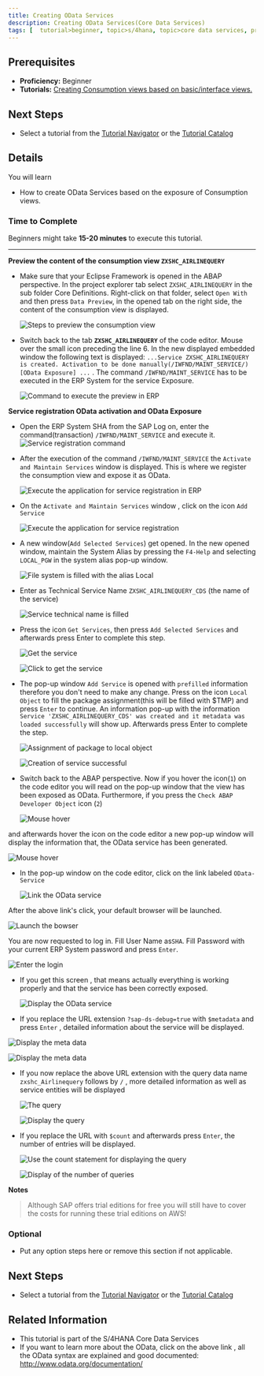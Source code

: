 ```yaml
---
title: Creating OData Services
description: Creating OData Services(Core Data Services)
tags: [  tutorial>beginner, topic>s/4hana, topic>core data services, products>sap-s/4hana on-premise ]
---
```

## Prerequisites  
 - **Proficiency:** Beginner
 - **Tutorials:** [Creating Consumption views based on basic/interface views.
  ](http://go.sap.com/developer/tutorial-navigator.html)

## Next Steps
 - Select a tutorial from the [Tutorial Navigator](http://go.sap.com/developer/tutorial-navigator.html) or the [Tutorial Catalog](http://go.sap.com/developer/tutorials.html)

## Details
You will learn  
- How to create OData Services based on the exposure of Consumption views.

### Time to Complete
Beginners might take **15-20 minutes** to execute this tutorial.

---

**Preview the content of the consumption view `ZXSHC_AIRLINEQUERY`**

- Make sure that your Eclipse Framework is opened in the ABAP perspective. In the project explorer tab select  `ZXSHC_AIRLINEQUERY` in the sub folder Core Definitions.  Right-click on that folder, select `Open With` and then press `Data Preview`, in the opened  tab on the right side, the content of the consumption view is displayed.

    ![Steps to preview the consumption view ](StepPreviewConsumptionView.png)

- Switch back to the tab **`ZXSHC_AIRLINEQUERY`** of the code editor. Mouse over the small icon preceding the line 6. In the new displayed embedded window  the following text is displayed: `...Service ZXSHC_AIRLINEQUERY is created. Activation to be done manually(/IWFND/MAINT_SERVICE/)[OData Exposure] ...` . The command `/IWFND/MAINT_SERVICE` has to be executed in the ERP System for the service Exposure.

    ![Command to execute the preview in ERP](CommandToExecuteInERP.png)

**Service registration OData activation and OData Exposure**

- Open the ERP System SHA from the SAP Log on, enter the command(transaction) `/IWFND/MAINT_SERVICE` and execute it.
    ![Service registration command](PasteServiceRegCommand.png)

- After the execution of the command `/IWFND/MAINT_SERVICE`  the `Activate and Maintain Services` window is displayed. This is where we register the consumption view and expose it as OData.

    ![Execute the application for service registration in ERP](ApplicationForServiceRegistrationAddService.png)

- On the `Activate and Maintain Services` window , click on the icon `Add Service`  

     ![Execute the application  for service registration](ApplicationForServiceRegistrationAddService.png)

- A new window(`Add Selected Services`) get opened. In the new opened window, maintain the System Alias by pressing the `F4-Help` and selecting `LOCAL_PGW` in the system alias pop-up window.

   ![File system is filled with the alias Local](FillSystemAliasLOCAL_PGW.pnG)

- Enter as  Technical Service Name `ZXSHC_AIRLINEQUERY_CDS` (the name of the service)

   ![Service technical name is filled](FilledTechnicalServiceName.png)

- Press the icon `Get Services`, then press `Add Selected Services` and afterwards press Enter to complete this step.

   ![Get the service](GetServices.png)

   ![Click to get the service](ClickGetServices.png)

- The pop-up window `Add Service` is opened with `prefilled` information therefore you don't need to make any change. Press on the icon `Local Object` to fill the package assignment(this will be filled with $TMP) and press `Enter` to continue. An information pop-up with the information `Service 'ZXSHC_AIRLINEQUERY_CDS' was created and it metadata was loaded successfully` will show up. Afterwards press Enter to complete the step.

   ![Assignment of package to local object](PackageAssignementLocalObject.png)

   ![Creation of  service successful](InfoMessageSuccesssfullServiceCreation.png)

- Switch back to the ABAP perspective. Now if you hover the icon(`1`) on the code editor you will read on the pop-up window that the view has been exposed as OData. Furthermore, if you press the `Check ABAP Developer Object` icon (`2`)

  ![Mouse hover ](MouseHoverAndClick.png)

 and afterwards hover the icon on the code editor a new pop-up window will display the information that, the OData service has been generated.

   ![Mouse hover](MouseOverLinktoODataService.png)

- In the pop-up window on the code editor, click on the link labeled `OData-Service`

   ![Link the OData service](ClickLinktoODataService.png)

 After the above link's click, your default browser will be launched.

  ![Launch the bowser](LauchBrowser.png)  

 You are now requested to log in.
 Fill User Name as`SHA`.
 Fill Password with your current ERP System password and press `Enter`.

  ![Enter the login ](EnterLogIn.png)

- If you get this screen , that means actually everything is working properly and that the service has been correctly exposed.

  ![Display the OData service](DisplayODataServicepng.png)

- If you replace the URL extension `?sap-ds-debug=true` with `$metadata`  and press `Enter` , detailed information about the service will be displayed.

 ![Display the meta data](Metadata.png)

 ![Display the meta data](MetadataDisplay.png)

- If you now replace the above URL extension with  the query data name `zxshc_Airlinequery` follows by `/` , more detailed information as well as  service entities will be displayed

   ![The query](Query.png)

   ![Display the query](QueryDisplay.png)

- If you replace the URL with `$count`  and afterwards press `Enter`, the number of entries will be displayed.

    ![Use the count statement for displaying the query](Count.png)

    ![Display of the number of queries](NumberOfEntries.png)


**Notes**
> Although SAP offers trial editions for free you will still have to cover the costs for running these trial editions on AWS!    

### Optional
 - Put any option steps here or remove this section if not applicable.

## Next Steps
 - Select a tutorial from the [Tutorial Navigator](http://go.sap.com/developer/tutorial-navigator.html) or the [Tutorial Catalog](http://go.sap.com/developer/tutorials.html)

## Related Information
- This tutorial is part of the S/4HANA Core Data Services
- If you want to learn more about the OData, click on the above link , all the OData syntax are explained and good documented: http://www.odata.org/documentation/
